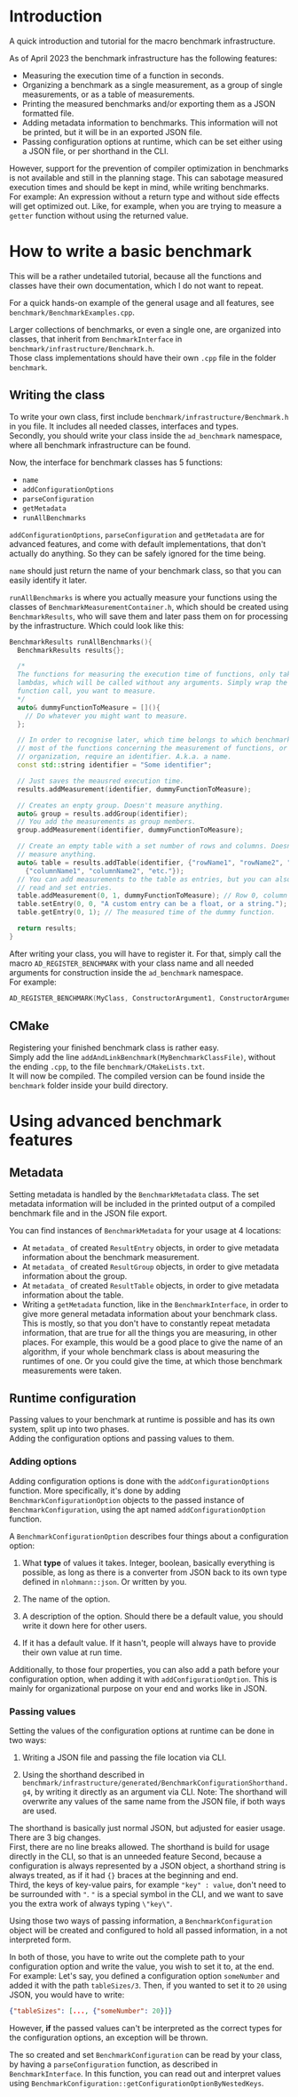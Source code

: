 # Introduction
A quick introduction and tutorial for the macro benchmark infrastructure.

As of April 2023 the benchmark infrastructure has the following features:
- Measuring the execution time of a function in seconds.
- Organizing a benchmark as a single measurement, as a group of single measurements, or as a table of measurements.
- Printing the measured benchmarks and/or exporting them as a JSON formatted file.
- Adding metadata information to benchmarks. This information will not be printed, but it will be in an exported JSON file.
- Passing configuration options at runtime, which can be set either using a JSON file, or per shorthand in the CLI.

However, support for the prevention of compiler optimization in benchmarks is not available and still in the planning stage. This can sabotage measured execution times and should be kept in mind, while writing benchmarks.  
For example: An expression without a return type and without side effects will get optimized out. Like, for example, when you are trying to measure a `getter` function without using the returned value.

# How to write a basic benchmark
This will be a rather undetailed tutorial, because all the functions and classes have their own documentation, which I do not want to repeat.

For a quick hands-on example of the general usage and all features, see `benchmark/BenchmarkExamples.cpp`.

Larger collections of benchmarks, or even a single one, are organized into classes, that inherit from `BenchmarkInterface` in `benchmark/infrastructure/Benchmark.h`.  
Those class implementations should have their own `.cpp` file in the folder `benchmark`.

## Writing the class
To write your own class, first include `benchmark/infrastructure/Benchmark.h` in you file. It includes all needed classes, interfaces and types.  
Secondly, you should write your class inside the `ad_benchmark` namespace, where all benchmark infrastructure can be found.

Now, the interface for benchmark classes has 5 functions:
- `name`
- `addConfigurationOptions`
- `parseConfiguration`
- `getMetadata`
- `runAllBenchmarks`  

`addConfigurationOptions`, `parseConfiguration` and `getMetadata` are for advanced features, and come with default implementations, that don't actually do anything. So they can be safely ignored for the time being.  

`name` should just return the name of your benchmark class, so that you can easily identify it later.

`runAllBenchmarks` is where you actually measure your functions using the classes of `BenchmarkMeasurementContainer.h`, which should be created using `BenchmarkResults`, who will save them and later pass them on for processing by the infrastructure.
Which could look like this:

```c++
BenchmarkResults runAllBenchmarks(){
  BenchmarkResults results{};

  /*
  The functions for measuring the execution time of functions, only take
  lambdas, which will be called without any arguments. Simply wrap the actual
  function call, you want to measure.
  */
  auto& dummyFunctionToMeasure = [](){
    // Do whatever you might want to measure.
  };

  // In order to recognise later, which time belongs to which benchmark,
  // most of the functions concerning the measurement of functions, or their
  // organization, require an identifier. A.k.a. a name.
  const std::string identifier = "Some identifier";

  // Just saves the meausred execution time.
  results.addMeasurement(identifier, dummyFunctionToMeasure);

  // Creates an enpty group. Doesn't measure anything.
  auto& group = results.addGroup(identifier);
  // You add the measurements as group members.
  group.addMeasurement(identifier, dummyFunctionToMeasure);

  // Create an empty table with a set number of rows and columns. Doesn't
  // measure anything.
  auto& table = results.addTable(identifier, {"rowName1", "rowName2", "etc."},
    {"columnName1", "columnName2", "etc."});
  // You can add measurements to the table as entries, but you can also
  // read and set entries.
  table.addMeasurement(0, 1, dummyFunctionToMeasure); // Row 0, column 1.
  table.setEntry(0, 0, "A custom entry can be a float, or a string.");
  table.getEntry(0, 1); // The measured time of the dummy function.

  return results;
}
```

After writing your class, you will have to register it. For that, simply call the macro `AD_REGISTER_BENCHMARK` with your class name and all needed arguments for construction inside the `ad_benchmark` namespace.  
For example:
```c++
AD_REGISTER_BENCHMARK(MyClass, ConstructorArgument1, ConstructorArgument2, ...);
```

## CMake
Registering your finished benchmark class is rather easy.  
Simply add the line `addAndLinkBenchmark(MyBenchmarkClassFile)`, without the ending `.cpp`, to the file `benchmark/CMakeLists.txt`.  
It will now be compiled. The compiled version can be found inside the `benchmark` folder inside your build directory.

# Using advanced benchmark features
## Metadata
Setting metadata is handled by the `BenchmarkMetadata` class. The set metadata information will be included in the printed output of a compiled benchmark file and in the JSON file export.

You can find instances of `BenchmarkMetadata` for your usage at 4 locations:
- At `metadata_` of created `ResultEntry` objects, in order to give metadata information about the benchmark measurement.
- At `metadata_` of created `ResultGroup` objects, in order to give metadata information about the group.
- At `metadata_` of created `ResultTable` objects, in order to give metadata information about the table.
- Writing a `getMetadata` function, like in the `BenchmarkInterface`, in order to give more general metadata information about your benchmark class. This is mostly, so that you don't have to constantly repeat metadata information, that are true for all the things you are measuring, in other places. For example, this would be a good place to give the name of an algorithm, if your whole benchmark class is about measuring the runtimes of one. Or you could give the time, at which those benchmark measurements were taken.

## Runtime configuration
Passing values to your benchmark at runtime is possible and has its own system, split up into two phases.  
Adding the configuration options and passing values to them.

### Adding options
Adding configuration options is done with the `addConfigurationOptions` function. More specifically, it's done by adding `BenchmarkConfigurationOption` objects to the passed instance of `BenchmarkConfiguration`, using the apt named `addConfigurationOption` function.

A `BenchmarkConfigurationOption` describes four things about a configuration option:

1. What **type** of values it takes. Integer, boolean, basically everything is possible, as long as there is a converter from JSON back to its own type defined in `nlohmann::json`. Or written by you.

2. The name of the option.

3. A description of the option. Should there be a default value, you should write it down here for other users.

4. If it has a default value. If it hasn't, people will always have to provide their own value at run time.

Additionally, to those four properties, you can also add a path before your configuration option, when adding it with `addConfigurationOption`. This is mainly for organizational purpose on your end and works like in JSON.

### Passing values
Setting the values of the configuration options at runtime can be done in two ways:

1. Writing a JSON file and passing the file location via CLI.

2. Using the shorthand described in `benchmark/infrastructure/generated/BenchmarkConfigurationShorthand.g4`, by writing it directly as an argument via CLI. Note: The shorthand will overwrite any values of the same name from the JSON file, if both ways are used.

The shorthand is basically just normal JSON, but adjusted for easier usage. There are 3 big changes.  
First, there are no line breaks allowed. The shorthand is build for usage directly in the CLI, so that is an unneeded feature
Second, because a configuration is always represented by a JSON object, a shorthand string is always treated, as if it had `{}` braces at the beginning and end.  
Third, the keys of key-value pairs, for example `"key" : value`, don't need to be surrounded with `"`. `"` is a special symbol in the CLI, and we want to save you the extra work of always typing `\"key\"`.

Using those two ways of passing information, a `BenchmarkConfiguration` object will be created and configured to hold all passed information, in a not interpreted form.

In both of those, you have to write out the complete path to your configuration option and write the value, you wish to set it to, at the end.  
For example: Let's say, you defined a configuration option `someNumber` and added it with the path `tableSizes/3`. Then, if you wanted to set it to `20` using JSON, you would have to write:
```json
{"tableSizes": [..., {"someNumber": 20}]}
````

However, **if** the passed values can't be interpreted as the correct types for the configuration options, an exception will be thrown.

The so created and set `BenchmarkConfiguration` can be read by your class, by having a `parseConfiguration` function, as described in `BenchmarkInterface`. In this function, you can read out and interpret values using `BenchmarkConfiguration::getConfigurationOptionByNestedKeys`.
